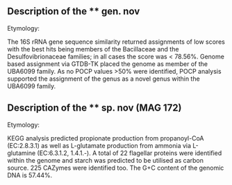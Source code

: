 ## Description of the ** gen. nov

Etymology:


The 16S rRNA gene sequence similarity returned assignments of low scores with the best hits being members of the
Bacillaceae and the 
Desulfovibrionaceae families; in all cases the score was < 78.56%.
Genome based assignment via GTDB-TK placed the genome as member of the UBA6099 family.
As no POCP values >50% were identified, POCP analysis supported the assignment of the genus as a novel genus 
within the UBA6099 family. 


## Description of the ** sp. nov (MAG 172)


Etymology:

KEGG analysis predicted
propionate production from propanoyl-CoA (EC:2.8.3.1)
as well as 
L-glutamate production from ammonia via L-glutamine (EC:6.3.1.2, 1.4.1.-).
A total of 22 flagellar proteins were identified within the genome and starch was predicted to be utilised as carbon source. 
225 CAZymes were identified too. 
The G+C content of the genomic DNA is 57.44%.



